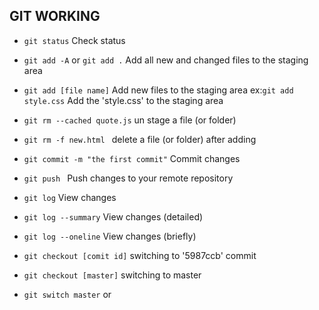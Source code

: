 ## GIT WORKING

- `git status` Check status
- `git add -A` or `git add .` Add all new and changed files to the staging area

- `git add [file name]` Add new files to the staging area ex:`git add style.css` Add the 'style.css' to the staging area

- `git rm --cached quote.js` un stage a file (or folder)
- `git rm -f new.html ` delete a file (or folder) after adding

- `git commit -m "the first commit"` Commit changes
- `git push ` Push changes to your remote repository

- `git log` View changes
- `git log --summary` View changes (detailed)
- `git log --oneline` View changes (briefly)

- `git checkout [comit id]` switching to '5987ccb' commit
- `git checkout [master]` switching to master
- `git switch master` or
